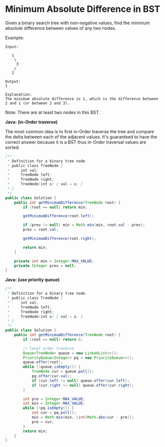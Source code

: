 # Minimum Absolute Difference in BST

Given a binary search tree with non-negative values, find the minimum absolute difference between values of any two nodes.

Example:

    Input:

       1
        \
         3
        /
       2

    Output:
    1

    Explanation:
    The minimum absolute difference is 1, which is the difference between 2 and 1 (or between 2 and 3).

Note: There are at least two nodes in this BST.

**Java: (in-Order traverse)**

The most common idea is to first in-Order traverse the tree and compare the delta between each of the adjacent values.
It's guaranteed to have the correct answer because it is a BST thus in-Order traversal values are sorted.

```java
/**
 * Definition for a binary tree node.
 * public class TreeNode {
 *     int val;
 *     TreeNode left;
 *     TreeNode right;
 *     TreeNode(int x) { val = x; }
 * }
 */
public class Solution {
    public int getMinimumDifference(TreeNode root) {
        if (root == null) return min;

        getMinimumDifference(root.left);

        if (prev != null) min = Math.min(min, root.val - prev);
        prev = root.val;

        getMinimumDifference(root.right);

        return min;
    }

    private int min = Integer.MAX_VALUE;
    private Integer prev = null;
}
```

**Java: (use priority queue)**
```java
/**
 * Definition for a binary tree node.
 * public class TreeNode {
 *     int val;
 *     TreeNode left;
 *     TreeNode right;
 *     TreeNode(int x) { val = x; }
 * }
 */
public class Solution {
    public int getMinimumDifference(TreeNode root) {
        if (root == null) return 0;

        // level order traverse
    	Queue<TreeNode> queue = new LinkedList<>();
    	PriorityQueue<Integer> pq = new PriorityQueue<>();
    	queue.offer(root);
    	while (!queue.isEmpty()) {
    		TreeNode cur = queue.poll();
    		pq.offer(cur.val);
    		if (cur.left != null) queue.offer(cur.left);
    		if (cur.right != null) queue.offer(cur.right);
    	}

    	int pre = Integer.MAX_VALUE;
    	int min = Integer.MAX_VALUE;
    	while (!pq.isEmpty()) {
    		int cur = pq.poll();
    		min = Math.min(min, (int)Math.abs(cur - pre));
    		pre = cur;
    	}
    	return min;
    }
}
```
